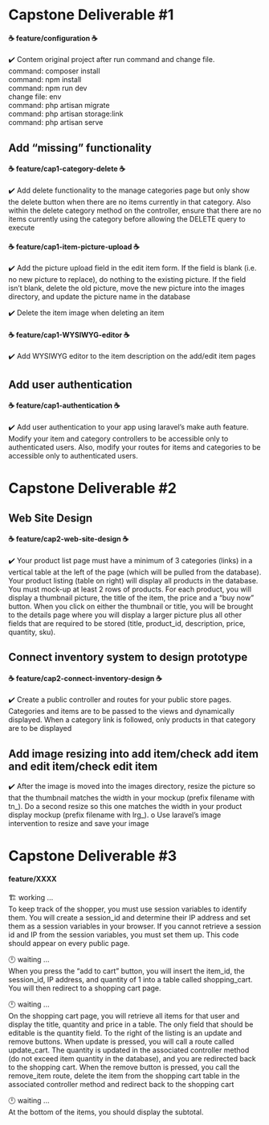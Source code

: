 # Capstone Deliverable #1
#### ☕ feature/configuration ☕
✔️ Contem original project after run command and change file.
<br />command: composer install
<br />command: npm install
<br />command: npm run dev
<br />change file: env
<br />command: php artisan migrate
<br />command: php artisan storage:link
<br />command: php artisan serve

## Add “missing” functionality
#### ☕ feature/cap1-category-delete ☕
✔️ Add delete functionality to the manage categories page but only show the delete button 
when there are no items currently in that category. Also within the delete category method on 
the controller, ensure that there are no items currently using the category before allowing the 
DELETE query to execute

#### ☕ feature/cap1-item-picture-upload ☕
✔️ Add the picture upload field in the edit item form. If the field is blank (i.e. no new picture to 
replace), do nothing to the existing picture. If the field isn’t blank, delete the old picture, move 
the new picture into the images directory, and update the picture name in the database

✔️ Delete the item image when deleting an item

#### ☕ feature/cap1-WYSIWYG-editor ☕
✔️ Add WYSIWYG editor to the item description on the add/edit item pages

## Add user authentication
#### ☕ feature/cap1-authentication ☕
✔️ Add user authentication to your app using laravel’s make auth feature. Modify your item and 
category controllers to be accessible only to authenticated users. Also, modify your routes for 
items and categories to be accessible only to authenticated users.

# Capstone Deliverable #2
## Web Site Design
#### ☕ feature/cap2-web-site-design ☕ 
✔️ Your product list page must have a minimum of 3 categories (links) in a vertical table at the 
left of the page (which will be pulled from the database). Your product listing (table on right) 
will display all products in the database. You must mock-up at least 2 rows of products. For 
each product, you will display a thumbnail picture, the title of the item, the price and a “buy 
now” button. When you click on either the thumbnail or title, you will be brought to the details 
page where you will display a larger picture plus all other fields that are required to be stored 
(title, product_id, description, price, quantity, sku).

## Connect inventory system to design prototype
#### ☕ feature/cap2-connect-inventory-design ☕
✔️ Create a public controller and routes for your public store pages. Categories and items are 
to be passed to the views and dynamically displayed. When a category link is followed, only 
products in that category are to be displayed

## Add image resizing into add item/check add item and edit item/check edit item
✔️ After the image is moved into the images directory, resize the picture so that the thumbnail 
matches the width in your mockup (prefix filename with tn_). Do a second resize so this one 
matches the width in your product display mockup (prefix filename with lrg_). 
o Use laravel’s image intervention to resize and save your image

# Capstone Deliverable #3 
#### feature/XXXX 
🏗️ working ... <br />
To keep track of the shopper, you must use session variables to identify them. You will 
create a session_id and determine their IP address and set them as a session variables 
in your browser. If you cannot retrieve a session id and IP from the session variables, 
you must set them up. This code should appear on every public page.

🕛 waiting ...<br />
When you press the “add to cart” button, you will insert the item_id, the session_id, IP 
address, and quantity of 1 into a table called shopping_cart. You will then redirect to a 
shopping cart page.

🕛 waiting ...<br /> 
On the shopping cart page, you will retrieve all items for that user and display the title, 
quantity and price in a table. The only field that should be editable is the quantity field. 
To the right of the listing is an update and remove buttons. When update is pressed, you 
will call a route called update_cart. The quantity is updated in the associated controller 
method (do not exceed item quantity in the database), and you are redirected back to 
the shopping cart. When the remove button is pressed, you call the remove_item route, 
delete the item from the shopping cart table in the associated controller method and 
redirect back to the shopping cart

🕛 waiting ... <br />
At the bottom of the items, you should display the subtotal.
